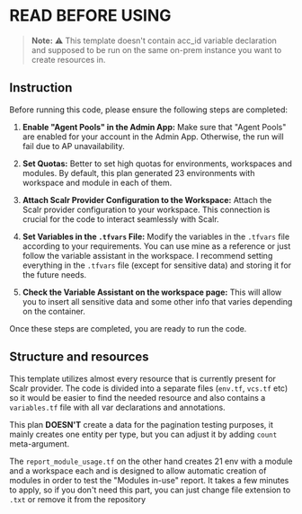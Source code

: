 # READ BEFORE USING

> **Note:** ⚠️ This template doesn't contain acc_id variable declaration and supposed to be run on the same on-prem instance you want to create resources in.

## Instruction

Before running this code, please ensure the following steps are completed:

1. **Enable "Agent Pools" in the Admin App:**
   Make sure that "Agent Pools" are enabled for your account in the Admin App. Otherwise, the run will fail due to AP unavailability.

2. **Set Quotas:**
   Better to set high quotas for environments, workspaces and modules. By default, this plan generated 23 environments with workspace and module in each of them. 

3. **Attach Scalr Provider Configuration to the Workspace:**
   Attach the Scalr provider configuration to your workspace. This connection is crucial for the code to interact seamlessly with Scalr.

4. **Set Variables in the `.tfvars` File:**
   Modify the variables in the `.tfvars` file according to your requirements. You can use mine as a reference or just follow the variable assistant in the workspace. I recommend setting everything in the `.tfvars` file (except for sensitive data) and storing it for the future needs.

5. **Check the Variable Assistant on the workspace page:** 
   This will allow you to insert all sensitive data and some other info that varies depending on the container.

Once these steps are completed, you are ready to run the code.

## Structure and resources

This template utilizes almost every resource that is currently present for Scalr provider. The code is divided into a separate files (`env.tf`, `vcs.tf` etc) so it would be easier to find the needed resource and also contains a `variables.tf` file with all var declarations and annotations. 

This plan **DOESN'T** create a data for the pagination testing purposes, it mainly creates one entity per type, but you can adjust it by adding `count` meta-argument. 

The `report_module_usage.tf` on the other hand creates 21 env with a module and a workspace each and is designed to allow automatic creation of modules in order to test the "Modules in-use" report. It takes a few minutes to apply, so if you don't need this part, you can just change file extension to `.txt` or remove it from the repository